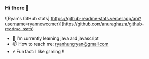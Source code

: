 ### Hi there 👋

![Ryan's GitHub stats]((https://github-readme-stats.vercel.app/api?username=ryannewcomer)](https://github.com/anuraghazra/github-readme-stats)


- 🌱 I’m currently learning java and javascript
- 📫 How to reach me: ryanhungryan@gmail.com
- ⚡ Fun fact: I like gaming !!

